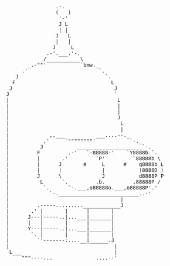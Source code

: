 <pre>
                .-.
                (   )
                 '-'
                 J L
                 | |
                J   L
                |   |
               J     L
             .-'.___.'-.
            /___________\
       _.-""'           `bmw._
     .'                       `.
   J                            `.
  F                               L
 J                                 J
J                                  `
|                                   L
|                                   |
|                                   |
|                                   J
|                                    L
|                                    |
|             ,.___          ___....--._
|           ,'     `""""""""'           `-._
|          J           _____________________`-.
|         F         .-'   `-88888-'    `Y8888b.`.
|         |       .'         `P'         `88888b \
|         |      J       #     L      #    q8888b L
|         |      |             |           )8888D )
|         J      \             J           d8888P P
|          L      `.         .b.         ,88888P /
|           `.      `-.___,o88888o.___,o88888P'.'
|             `-.__________________________..-'
|                                    |
|         .-----.........____________J
|       .' |       |      |       |
|      J---|-----..|...___|_______|
|      |   |       |      |       |
|      Y---|-----..|...___|_______|
|       `. |       |      |       |
|         `'-------:....__|______.J
|                                  |
 L___                              |
     """----...______________....--'
</pre>